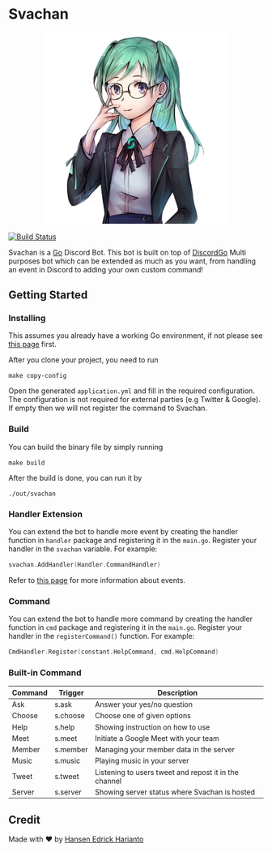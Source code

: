 # Svachan

<p align="center"><img src="assets/svachan.png" width="360"></p>

[![Build Status](https://travis-ci.com/svakode/svachan.svg?branch=master)](https://travis-ci.com/svakode/svachan)

Svachan is a [Go](https://golang.org/) Discord Bot. This bot is built on top of [DiscordGo](https://github.com/bwmarrin/discordgo) Multi purposes bot which can be extended 
as much as you want, from handling an event in Discord to adding your own custom command!

## Getting Started

### Installing

This assumes you already have a working Go environment, if not please see
[this page](https://golang.org/doc/install) first.

After you clone your project, you need to run
```
make copy-config
``` 

Open the generated `application.yml` and fill in the required configuration. The configuration is
not required for external parties (e.g Twitter & Google). If empty then we will not register the command to Svachan. 

### Build

You can build the binary file by simply running

```
make build
```

After the build is done, you can run it by 

```
./out/svachan
```

### Handler Extension

You can extend the bot to handle more event by creating the handler function in `handler` package and registering it in the `main.go`. 
Register your handler in the `svachan` variable. For example:

```go
svachan.AddHandler(Handler.CommandHandler)
```

Refer to [this page](https://discord.com/developers/docs/topics/gateway#commands-and-events) for more information about events.

### Command

You can extend the bot to handle more command by creating the handler function in `cmd` package and registering it in the `main.go`. 
Register your handler in the `registerCommand()` function. For example:

```go
CmdHandler.Register(constant.HelpCommand, cmd.HelpCommand)
```

### Built-in Command

| Command     | Trigger     | Description |
| ----------- | ----------- | ----------- |
| Ask         | s.ask       | Answer your yes/no question|
| Choose      | s.choose    | Choose one of given options|
| Help        | s.help      | Showing instruction on how to use |
| Meet        | s.meet      | Initiate a Google Meet with your team |
| Member      | s.member    | Managing your member data in the server |
| Music       | s.music     | Playing music in your server |
| Tweet       | s.tweet     | Listening to users tweet and repost it in the channel |
| Server      | s.server    | Showing server status where Svachan is hosted |

## Credit

Made with :heart: by [Hansen Edrick Harianto](https://github.com/hansenedrickh)